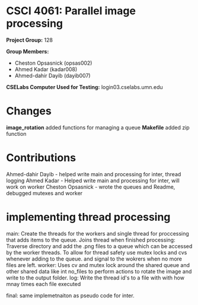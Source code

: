# CSCI 4061: Parallel image processing

**Project Group:** 128

**Group Members:**
- Cheston Opsasnick (opsas002)
- Ahmed Kadar (kadar008)
- Ahmed-dahir Dayib (dayib007)

**CSELabs Computer Used for Testing:** login03.cselabs.umn.edu

# Changes
**image_rotation** added functions for managing a queue
**Makefile** added zip function

# Contributions
Ahmed-dahir Dayib - helped write main and processing for inter, thread logging
Ahmed Kadar - Helped write main and processing for inter, will work on worker
Cheston Opsasnick - wrote the queues and Readme, debugged mutexes and worker

# implementing thread processing
main:
    Create the threads for the workers and single thread for proccessing
    that adds items to the queue. Joins thread when finished
processing:
    Traverse directory and add the .png files to a queue which can be accessed
    by the worker threads. To allow for thread safety use mutex locks and cvs whenever
    adding to the queue. and signal to the wokrers when no more files are left.
worker:
    Uses cv and mutex lock around the shared queue and other shared data like int no_files to
    perform actions to rotate the image and write to the output folder.
log:
    Write the thread id's to a file with with how mnay times each file executed

final: same implemetnaiton as pseudo code for inter.



    
